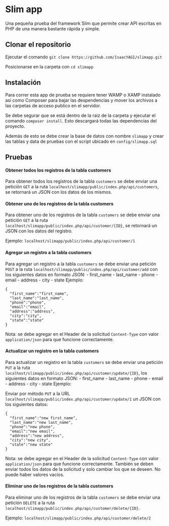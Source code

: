 # Slim app

Una pequeña prueba del framework Slim que permite crear API escritas en PHP de una manera bastante rápida y simple.

## Clonar el repositorio

Ejecutar el comando `git clone https://github.com/IsaacYAGI/slimapp.git`

Posicionarse en la carpeta con `cd slimapp`

## Instalación

Para correr esta app de prueba se requiere tener WAMP o XAMP instalado así como Composer para bajar las despendencias y mover los archivos a las carpetas de acceso publico en el servidor.

Se debe segurar que se está dentro de la raiz de la carpeta y ejecutar el comando `composer install`. Esto descargará todas las dependencias del proyecto.

Además de esto se debe crear la base de datos con nombre `slimapp` y crear las tablas y data de pruebas con el script ubicado en `config/slimapp.sql`

## Pruebas

#### Obtener todos los registros de la tabla customers
Para obtener todos los registros de la tabla `customers` se debe enviar una petición `GET` a la ruta `localhost/slimapp/public/index.php/api/customers`, se retornará un JSON con los datos de los mismos.

#### Obtener uno de los registros de la tabla customers

Para obtener uno de los registros de la tabla `customers` se debe enviar una petición `GET` a la ruta `localhost/slimapp/public/index.php/api/customer/{ID}`, se retornará un JSON con los datos del registro. 

Ejemplo: `localhost/slimapp/public/index.php/api/customer/1`

#### Agregar un registro a la tabla customers

Para agregar un registro a la tabla `customers` se debe enviar una petición `POST` a la ruta `localhost/slimapp/public/index.php/api/customer/add` con los siguientes datos en formato JSON: 
	- first_name
	- last_name
	- phone
	- email
	- address
	- city
	- state
Ejemplo: 
```
{
  "first_name":"first_name",
  "last_name":"last_name",
  "phone":"phone",
  "email":"email",
  "address":"address",
  "city":"city",
  "state":"state"
}
```
Nota: se debe agregar en el Header de la solicitud `Content-Type` con valor `application/json` para que funcione correctamente.

#### Actualizar un registro en la tabla customers

Para actualizar un registro en la tabla `customers` se debe enviar una petición `PUT` a la ruta `localhost/slimapp/public/index.php/api/customer/update/{ID}`, los siguientes datos en formato JSON: 
	- first_name
	- last_name
	- phone
	- email
	- address
	- city
	- state
Ejemplo: 

Enviar por método `PUT` a la URL `localhost/slimapp/public/index.php/api/customer/update/1` un JSON con los siguientes datos:

```
{
  "first_name":"new first_name",
  "last_name":"new last_name",
  "phone":"new phone",
  "email":"new email",
  "address":"new address",
  "city":"new city",
  "state":"new state"
}
```
Nota: se debe agregar en el Header de la solicitud `Content-Type` con valor `application/json` para que funcione correctamente. También se deben enviar todos los datos de la solicitud y solo cambiar los que se deseen. No puede haber valores vacíos.

#### Eliminar uno de los registros de la tabla customers

Para eliminar uno de los registros de la tabla `customers` se debe enviar una petición `DELETE` a la ruta `localhost/slimapp/public/index.php/api/customer/delete/{ID}`.

Ejemplo: `localhost/slimapp/public/index.php/api/customer/delete/2`